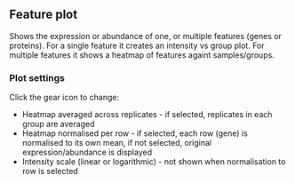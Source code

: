 ## Feature plot

Shows the expression or abundance of one, or multiple features (genes or proteins). For a single feature it creates an intensity vs group plot. For multiple features it shows a heatmap of features againt samples/groups.

### Plot settings

Click the gear icon to change:

 - Heatmap averaged across replicates - if selected, replicates in each group are averaged
 - Heatmap normalised per row - if selected, each row (gene) is normalised to its own mean, if not selected, original expression/abundance is displayed
 - Intensity scale (linear or logarithmic) - not shown when normalisation to row is selected
 
